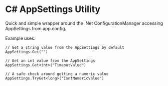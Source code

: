 # C# AppSettings Utility

Quick and simple wrapper around the .Net ConfigurationManager accessing AppSettings from app.config.

Example uses:

```
// Get a string value from the AppSettings by default
AppSettings.Get("")

// Get an int value from the AppSettings
AppSettings.Get<int>("TimeoutValue")

// A safe check around getting a numeric value
AppSettings.TryGet<long>("IsntNumericValue")
```

